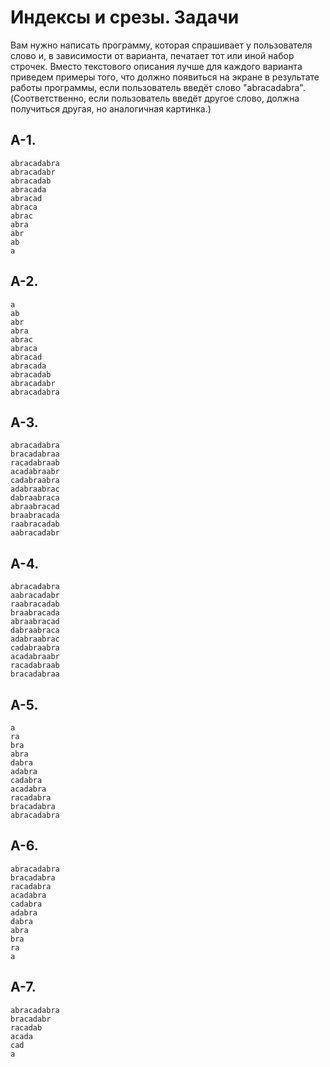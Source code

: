 # Индексы и срезы. Задачи

Вам нужно написать программу, которая спрашивает у пользователя слово и, в зависимости от варианта, печатает тот или иной набор строчек. Вместо текстового описания лучше для каждого варианта приведем примеры того, что должно появиться на экране в результате работы программы, если пользователь введёт слово "abracadabra". (Соответственно, если пользователь введёт другое слово, должна получиться другая, но аналогичная картинка.)

## А-1.

```
abracadabra
abracadabr
abracadab
abracada
abracad
abraca
abrac
abra
abr
ab
a
```

## А-2.

```
a
ab
abr
abra
abrac
abraca
abracad
abracada
abracadab
abracadabr
abracadabra
```

## А-3.

```
abracadabra
bracadabraa
racadabraab
acadabraabr
cadabraabra
adabraabrac
dabraabraca
abraabracad
braabracada
raabracadab
aabracadabr
```

## А-4. 

```
abracadabra
aabracadabr
raabracadab
braabracada
abraabracad
dabraabraca
adabraabrac
cadabraabra
acadabraabr
racadabraab
bracadabraa
```

## А-5.

```
a
ra
bra
abra
dabra
adabra
cadabra
acadabra
racadabra
bracadabra
abracadabra
```

## А-6.

```
abracadabra
bracadabra
racadabra
acadabra
cadabra
adabra
dabra
abra
bra
ra
a
```

## А-7.

```
abracadabra
bracadabr
racadab
acada
cad
a
```